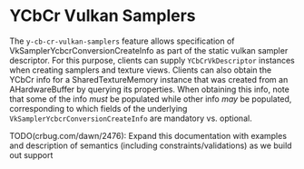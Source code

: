 # YCbCr Vulkan Samplers

The `y-cb-cr-vulkan-samplers` feature allows specification of VkSamplerYcbcrConversionCreateInfo as
part of the static vulkan sampler descriptor. For this purpose, clients
can supply `YCbCrVkDescriptor` instances when creating samplers and
texture views. Clients can also obtain the YCbCr info for a
SharedTextureMemory instance that was created from an AHardwareBuffer by
querying its properties. When obtaining this info, note that some of the
info *must* be populated while other info *may* be populated, corresponding
to which fields of the underlying `VkSamplerYcbcrConversionCreateInfo` are
mandatory vs. optional.

TODO(crbug.com/dawn/2476): Expand this documentation with examples and
description of semantics (including constraints/validations) as we build out
support
